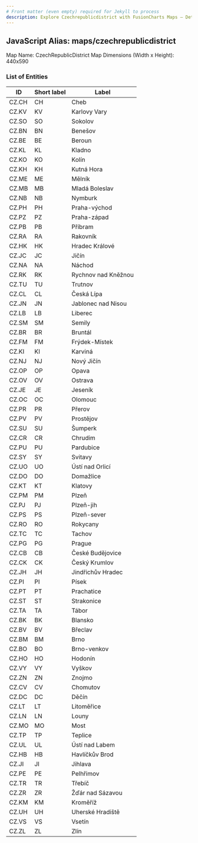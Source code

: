 ```yaml
---
# Front matter (even empty) required for Jekyll to process
description: Explore Czechrepublicdistrict with FusionCharts Maps – Detailed features for seamless integration. Try now & enhance your data visualization today! 
---
```


## JavaScript Alias: maps/czechrepublicdistrict

Map Name: CzechRepublicDistrict Map
Dimensions (Width x Height): 440x590

### List of Entities

ID | Short label | Label
---|---|---|
CZ.CH|CH|Cheb
CZ.KV|KV|Karlovy Vary
CZ.SO|SO|Sokolov
CZ.BN|BN|Benešov
CZ.BE|BE|Beroun
CZ.KL|KL|Kladno
CZ.KO|KO|Kolín
CZ.KH|KH|Kutná Hora
CZ.ME|ME|Mělník
CZ.MB|MB|Mladá Boleslav
CZ.NB|NB|Nymburk
CZ.PH|PH|Praha-východ
CZ.PZ|PZ|Praha-západ
CZ.PB|PB|Příbram
CZ.RA|RA|Rakovník
CZ.HK|HK|Hradec Králové
CZ.JC|JC|Jičín
CZ.NA|NA|Náchod
CZ.RK|RK|Rychnov nad Kněžnou
CZ.TU|TU|Trutnov
CZ.CL|CL|Česká Lípa
CZ.JN|JN|Jablonec nad Nisou
CZ.LB|LB|Liberec
CZ.SM|SM|Semily
CZ.BR|BR|Bruntál
CZ.FM|FM|Frýdek-Místek
CZ.KI|KI|Karviná
CZ.NJ|NJ|Nový Jičín
CZ.OP|OP|Opava
CZ.OV|OV|Ostrava
CZ.JE|JE|Jeseník
CZ.OC|OC|Olomouc
CZ.PR|PR|Přerov
CZ.PV|PV|Prostějov
CZ.SU|SU|Šumperk
CZ.CR|CR|Chrudim
CZ.PU|PU|Pardubice
CZ.SY|SY|Svitavy
CZ.UO|UO|Ústí nad Orlicí
CZ.DO|DO|Domažlice
CZ.KT|KT|Klatovy
CZ.PM|PM|Plzeň
CZ.PJ|PJ|Plzeň-jih
CZ.PS|PS|Plzeň-sever
CZ.RO|RO|Rokycany
CZ.TC|TC|Tachov
CZ.PG|PG|Prague
CZ.CB|CB|České Budějovice
CZ.CK|CK|Český Krumlov
CZ.JH|JH|Jindřichův Hradec
CZ.PI|PI|Písek
CZ.PT|PT|Prachatice
CZ.ST|ST|Strakonice
CZ.TA|TA|Tábor
CZ.BK|BK|Blansko
CZ.BV|BV|Břeclav
CZ.BM|BM|Brno
CZ.BO|BO|Brno-venkov
CZ.HO|HO|Hodonín
CZ.VY|VY|Vyškov
CZ.ZN|ZN|Znojmo
CZ.CV|CV|Chomutov
CZ.DC|DC|Děčín
CZ.LT|LT|Litoměřice
CZ.LN|LN|Louny
CZ.MO|MO|Most
CZ.TP|TP|Teplice
CZ.UL|UL|Ústí nad Labem
CZ.HB|HB|Havlíčkův Brod
CZ.JI|JI|Jihlava
CZ.PE|PE|Pelhřimov
CZ.TR|TR|Třebíč
CZ.ZR|ZR|Žďár nad Sázavou
CZ.KM|KM|Kroměříž
CZ.UH|UH|Uherské Hradiště
CZ.VS|VS|Vsetín
CZ.ZL|ZL|Zlín